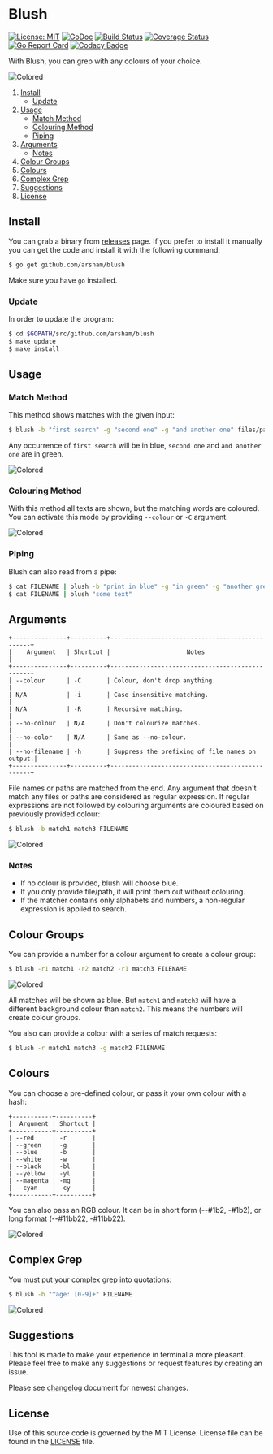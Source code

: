 # Blush

[![License: MIT](https://img.shields.io/badge/License-MIT-blue.svg)](https://opensource.org/licenses/MIT)
[![GoDoc](https://godoc.org/github.com/arsham/blush?status.svg)](http://godoc.org/github.com/arsham/blush)
[![Build Status](https://travis-ci.org/arsham/blush.svg?branch=master)](https://travis-ci.org/arsham/blush)
[![Coverage Status](https://codecov.io/gh/arsham/blush/branch/master/graph/badge.svg)](https://codecov.io/gh/arsham/blush)
[![Go Report Card](https://goreportcard.com/badge/github.com/arsham/blush)](https://goreportcard.com/report/github.com/arsham/blush)
[![Codacy Badge](https://api.codacy.com/project/badge/Grade/4d4d4330fc2e44f18da6d8012d7432b9)](https://www.codacy.com/app/arsham/blush?utm_source=github.com&amp;utm_medium=referral&amp;utm_content=arsham/blush&amp;utm_campaign=Badge_Grade)

With Blush, you can grep with any colours of your choice.

![Colored](http://i.imgur.com/RF19HYU.png)

1. [Install](#install)
    * [Update](#update)
2. [Usage](#usage)
    * [Match Method](#match-method)
    * [Colouring Method](#colouring-method)
    * [Piping](#piping)
3. [Arguments](#arguments)
    * [Notes](#notes)
4. [Colour Groups](#colour-groups)
5. [Colours](#colours)
6. [Complex Grep](#complex-grep)
7. [Suggestions](#suggestions)
8. [License](#license)

## Install

You can grab a binary from [releases](https://github.com/arsham/blush/releases)
page. If you prefer to install it manually you can get the code and install it
with the following command:

```bash
$ go get github.com/arsham/blush
```

Make sure you have `go` installed.

### Update

In order to update the program:

```bash
$ cd $GOPATH/src/github.com/arsham/blush
$ make update
$ make install
```

## Usage

### Match Method

This method shows matches with the given input:
```bash
$ blush -b "first search" -g "second one" -g "and another one" files/paths
```

Any occurrence of `first search` will be in blue, `second one` and `and another one`
are in green.

![Colored](http://i.imgur.com/ghUTuva.png)

### Colouring Method

With this method all texts are shown, but the matching words are coloured. You
can activate this mode by providing `--colour` or `-C` argument.

![Colored](http://i.imgur.com/3CqzAUd.png)

### Piping

Blush can also read from a pipe:
```bash
$ cat FILENAME | blush -b "print in blue" -g "in green" -g "another green"
$ cat FILENAME | blush "some text"
```

## Arguments

```
+---------------+----------+------------------------------------------------+
|    Argument   | Shortcut |                     Notes                      |
+---------------+----------+------------------------------------------------+
| --colour      | -C       | Colour, don't drop anything.                   |
| N/A           | -i       | Case insensitive matching.                     |
| N/A           | -R       | Recursive matching.                            |
| --no-colour   | N/A      | Don't colourize matches.                       |
| --no-color    | N/A      | Same as --no-colour.                           |
| --no-filename | -h       | Suppress the prefixing of file names on output.|
+---------------+----------+------------------------------------------------+
```

File names or paths are matched from the end. Any argument that doesn't match
any files or paths are considered as regular expression. If regular expressions
are not followed by colouring arguments are coloured based on previously
provided colour:

```bash
$ blush -b match1 match3 FILENAME
```

![Colored](http://i.imgur.com/J6uZPQD.png)

### Notes

* If no colour is provided, blush will choose blue.
* If you only provide file/path, it will print them out without colouring.
* If the matcher contains only alphabets and numbers, a non-regular expression is applied to search.

## Colour Groups

You can provide a number for a colour argument to create a colour group:

```bash
$ blush -r1 match1 -r2 match2 -r1 match3 FILENAME
```

![Colored](http://i.imgur.com/7diBqyh.png)

All matches will be shown as blue. But `match1` and `match3` will have a
different background colour than `match2`. This means the numbers will create
colour groups.

You also can provide a colour with a series of match requests:

```bash
$ blush -r match1 match3 -g match2 FILENAME
```

## Colours

You can choose a pre-defined colour, or pass it your own colour with a hash:

```
+-----------+----------+
|  Argument | Shortcut |
+-----------+----------+
| --red     | -r       |
| --green   | -g       |
| --blue    | -b       |
| --white   | -w       |
| --black   | -bl      |
| --yellow  | -yl      |
| --magenta | -mg      |
| --cyan    | -cy      |
+-----------+----------+
```

You can also pass an RGB colour. It can be in short form (--#1b2, -#1b2), or
long format (--#11bb22, -#11bb22).

![Colored](http://i.imgur.com/MkBIM9b.png)

## Complex Grep

You must put your complex grep into quotations:

```bash
$ blush -b "^age: [0-9]+" FILENAME
```
![Colored](http://i.imgur.com/hskdVhe.png)

## Suggestions

This tool is made to make your experience in terminal a more pleasant. Please
feel free to make any suggestions or request features by creating an issue.

Please see [changelog](./CHANGELOG.md) document for newest changes.

## License

Use of this source code is governed by the MIT License. License file can be
found in the [LICENSE](./LICENSE) file.
